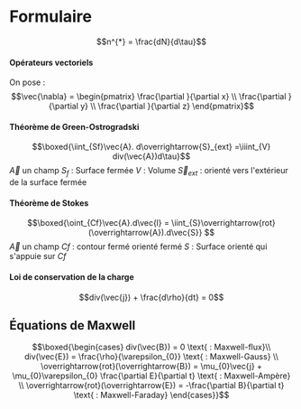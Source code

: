 # Formulaire
$$n^{*} = \frac{dN}{d\tau}$$

#### Opérateurs vectoriels
On pose : 
$$\vec{\nabla} = \begin{pmatrix}
\frac{\partial }{\partial x}  \\
\frac{\partial }{\partial y}  \\
\frac{\partial }{\partial z} 
\end{pmatrix}$$


#### Théorème de Green-Ostrogradski
$$\boxed{\iint_{Sf}\vec{A}. d\overrightarrow{S}_{ext} =\iiint_{V} div(\vec{A})d\tau}$$
$\vec{A}$ un champ
$S_{f}$ : Surface fermée
$V$ : Volume
$\vec{S}_{ext}$ : orienté vers l'extérieur de la surface fermée

#### Théorème de Stokes
$$\boxed{\oint_{Cf}\vec{A}.d\vec{l} = \iint_{S}\overrightarrow{rot}(\overrightarrow{A}).d\vec{S}} $$
$\vec{A}$ un champ
$Cf$ : contour fermé orienté fermé
$S$ : Surface orienté qui s'appuie sur $Cf$ 

#### Loi de conservation de la charge
$$div(\vec{j}) + \frac{d\rho}{dt}  = 0$$
## Équations de Maxwell
$$\boxed{\begin{cases}
div(\vec{B}) = 0 \text{ : Maxwell-flux}\\
div(\vec{E}) = \frac{\rho}{\varepsilon_{0}} \text{ : Maxwell-Gauss}  \\
\overrightarrow{rot}(\overrightarrow{B}) = \mu_{0}\vec{j} + \mu_{0}\varepsilon_{0} \frac{\partial E}{\partial t} \text{ : Maxwell-Ampère} \\
\overrightarrow{rot}(\overrightarrow{E}) = -\frac{\partial B}{\partial t} \text{ : Maxwell-Faraday}
\end{cases}}$$

